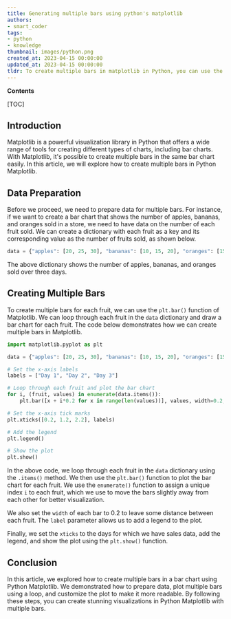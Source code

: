 ```yaml
---
title: Generating multiple bars using python's matplotlib
authors:
- smart_coder
tags:
- python
- knowledge
thumbnail: images/python.png
created_at: 2023-04-15 00:00:00
updated_at: 2023-04-15 00:00:00
tldr: To create multiple bars in matplotlib in Python, you can use the `bar` function multiple times within a single figure or subplot.
---
```


**Contents**

[TOC]

## Introduction
Matplotlib is a powerful visualization library in Python that offers a wide range of tools for creating different types of charts, including bar charts. With Matplotlib, it's possible to create multiple bars in the same bar chart easily. In this article, we will explore how to create multiple bars in Python Matplotlib.

## Data Preparation
Before we proceed, we need to prepare data for multiple bars. For instance, if we want to create a bar chart that shows the number of apples, bananas, and oranges sold in a store, we need to have data on the number of each fruit sold. We can create a dictionary with each fruit as a key and its corresponding value as the number of fruits sold, as shown below.

```python
data = {"apples": [20, 25, 30], "bananas": [10, 15, 20], "oranges": [15, 30, 25]}
```

The above dictionary shows the number of apples, bananas, and oranges sold over three days.

## Creating Multiple Bars
To create multiple bars for each fruit, we can use the `plt.bar()` function of Matplotlib. We can loop through each fruit in the `data` dictionary and draw a bar chart for each fruit. The code below demonstrates how we can create multiple bars in Matplotlib.

```python
import matplotlib.pyplot as plt

data = {"apples": [20, 25, 30], "bananas": [10, 15, 20], "oranges": [15, 30, 25]}

# Set the x-axis labels
labels = ["Day 1", "Day 2", "Day 3"]

# Loop through each fruit and plot the bar chart
for i, (fruit, values) in enumerate(data.items()):
    plt.bar([x + i*0.2 for x in range(len(values))], values, width=0.2, label=fruit)

# Set the x-axis tick marks
plt.xticks([0.2, 1.2, 2.2], labels)

# Add the legend
plt.legend()

# Show the plot
plt.show()
```

In the above code, we loop through each fruit in the `data` dictionary using the `.items()` method. We then use the `plt.bar()` function to plot the bar chart for each fruit. We use the `enumerate()` function to assign a unique index `i` to each fruit, which we use to move the bars slightly away from each other for better visualization.

We also set the `width` of each bar to 0.2 to leave some distance between each fruit. The `label` parameter allows us to add a legend to the plot.

Finally, we set the `xticks` to the days for which we have sales data, add the legend, and show the plot using the `plt.show()` function.

## Conclusion
In this article, we explored how to create multiple bars in a bar chart using Python Matplotlib. We demonstrated how to prepare data, plot multiple bars using a loop, and customize the plot to make it more readable. By following these steps, you can create stunning visualizations in Python Matplotlib with multiple bars.
